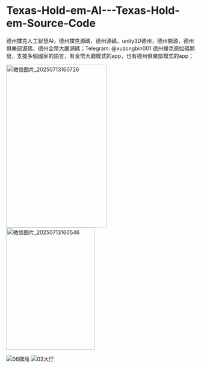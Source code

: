 # Texas-Hold-em-AI---Texas-Hold-em-Source-Code
德州撲克人工智慧AI，德州撲克源碼，德州源碼，unity3D德州，德州開源，德州俱樂部源碼，德州金幣大廳源碼；Telegram: @xuzongbin001
德州撲克原始碼開發，支援多個國家的語言，有金幣大廳模式的app，也有德州俱樂部模式的app；


<img width="267" height="432" alt="微信图片_20250713160726" src="https://github.com/user-attachments/assets/90114608-3840-400a-8682-e0b7d71e5ce0" />
<img width="235" height="324" alt="微信图片_20250713160546" src="https://github.com/user-attachments/assets/7f3912e7-9c9b-4b48-a27c-b544c70ebfe7" />

![06牌局](https://github.com/user-attachments/assets/ec336759-6a97-45b7-bf8a-c891c70a4cb4)
![03大厅](https://github.com/user-attachments/assets/c1b6fb8f-6f0d-4a16-8921-5fd8e6b79df6)

